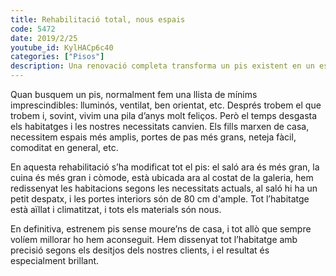 ```yaml
---
title: Rehabilitació total, nous espais
code: 5472
date: 2019/2/25
youtube_id: KylHACp6c40
categories: ["Pisos"]
description: Una renovació completa transforma un pis existent en un espai més gran, còmode i modern, satisfent les noves necessitats dels clients sense la necessitat de moure's de casa.
---
```


Quan busquem un pis, normalment fem una llista de mínims imprescindibles: lluminós, ventilat, ben orientat, etc. Després trobem el que trobem i, sovint, vivim una pila d’anys molt feliços. Però el temps desgasta els habitatges i les nostres necessitats canvien. Els fills marxen de casa, necessitem espais més amplis, portes de pas més grans, neteja fàcil, comoditat en general, etc.

En aquesta rehabilitació s’ha modificat tot el pis: el saló ara és més gran, la cuina és més gran i còmode, està ubicada ara al costat de la galeria, hem redissenyat les habitacions segons les necessitats actuals, al saló hi ha un petit despatx, i les portes interiors són de 80 cm d'ample. Tot l’habitatge està aïllat i climatitzat, i tots els materials són nous.

En definitiva, estrenem pis sense moure’ns de casa, i tot allò que sempre volíem millorar ho hem aconseguit. Hem dissenyat tot l’habitatge amb precisió segons els desitjos dels nostres clients, i el resultat és especialment brillant.


